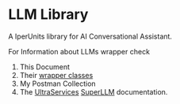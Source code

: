 
# LLM Library

A IperUnits library for AI Conversational Assistant.

For Information about LLMs wrapper check
1. This Document
2. Their [wrapper classes](models)
3. My Postman Collection
4. The [UltraServices](https://github.com/artsakenos/UltraServices)
       [SuperLLM](https://github.com/artsakenos/UltraServices/blob/master/docs/SuperLLM.md) documentation. 
